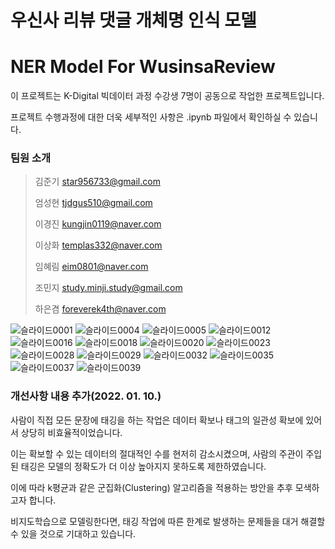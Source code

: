 # 우신사 리뷰 댓글 개체명 인식 모델
# NER Model For WusinsaReview

이 프로젝트는 K-Digital 빅데이터 과정 수강생 7명이 공동으로 작업한 프로젝트입니다.

프로젝트 수행과정에 대한 더욱 세부적인 사항은 .ipynb 파일에서 확인하실 수 있습니다.

### 팀원 소개 

>김준기 <star956733@gmail.com>
> 
>엄성현 <tjdgus510@gmail.com>
> 
>이경진 <kungjin0119@naver.com>
> 
>이상화 <templas332@naver.com>
> 
>임혜림 <eim0801@naver.com>
>
>조민지 <study.minji.study@gmail.com>
> 
>하은겸 <foreverek4th@naver.com>

![슬라이드0001](https://user-images.githubusercontent.com/92901381/148316178-6bf15c96-7308-485e-ae07-86edd53e53f1.jpg)
![슬라이드0004](https://user-images.githubusercontent.com/92901381/148358155-92e43691-de03-4343-9d75-0b05f6d5a334.jpg)
![슬라이드0005](https://user-images.githubusercontent.com/92901381/148316261-acbd6eb7-9e38-488c-8474-541d420dc92d.jpg)
![슬라이드0012](https://user-images.githubusercontent.com/92901381/148316604-f1373eb3-ab0d-4624-9d3c-33249533ce00.jpg)
![슬라이드0016](https://user-images.githubusercontent.com/92901381/148316762-485a2fa0-23f9-4b35-b54c-8c7261d941fb.jpg)
![슬라이드0018](https://user-images.githubusercontent.com/92901381/148316779-575cf49b-2972-4597-92e2-e567b63aec3e.jpg)
![슬라이드0020](https://user-images.githubusercontent.com/92901381/148316805-9366d507-e427-441f-b61a-28fa6b5534e9.jpg)
![슬라이드0023](https://user-images.githubusercontent.com/92901381/148316841-ae786fea-793b-4e78-86b8-022b71fafa6a.jpg)
![슬라이드0028](https://user-images.githubusercontent.com/92901381/148316863-97a3b063-67f1-4b02-8f91-9f86913bdb50.jpg)
![슬라이드0029](https://user-images.githubusercontent.com/92901381/148317326-79172320-c03b-469d-95d5-4ebd6f872777.jpg)
![슬라이드0032](https://user-images.githubusercontent.com/92901381/148316962-9061e40a-0870-43a0-85c3-d924cf24b933.jpg)
![슬라이드0035](https://user-images.githubusercontent.com/92901381/148316989-b90e70e2-5743-4f32-8526-254e70f9d096.jpg)
![슬라이드0037](https://user-images.githubusercontent.com/92901381/148316998-4289d86c-ef6c-42c8-8758-f75ecacf5990.jpg)
![슬라이드0039](https://user-images.githubusercontent.com/92901381/148317005-83dbeb3c-27a7-449d-a0af-e5e7b83bfb58.jpg)


### 개선사항 내용 추가(2022. 01. 10.)
사람이 직접 모든 문장에 태깅을 하는 작업은 데이터 확보나 태그의 일관성 확보에 있어서 상당히 비효율적이었습니다. 

이는 확보할 수 있는 데이터의 절대적인 수를 현저히 감소시켰으며, 사람의 주관이 주입된 태깅은 모델의 정확도가 더 이상 높아지지 못하도록 제한하였습니다.

이에 따라 k평균과 같은 군집화(Clustering) 알고리즘을 적용하는 방안을 추후 모색하고자 합니다.

비지도학습으로 모델링한다면, 태깅 작업에 따른 한계로 발생하는 문제들을 대거 해결할 수 있을 것으로 기대하고 있습니다.
